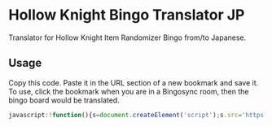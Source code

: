 # Hollow Knight Bingo Translator JP

Translator for Hollow Knight Item Randomizer Bingo from/to Japanese.

## Usage

Copy this code. Paste it in the URL section of a new bookmark and save it.
To use, click the bookmark when you are in a Bingosync room, then the bingo board would be translated.

```javascript
javascript:!function(){s=document.createElement('script');s.src='https://butchie1331.github.io/hk-bingo-translator-jp/js/translator.js';document.body.appendChild(s);}();
```
